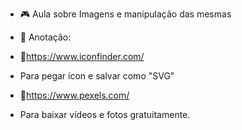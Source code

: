 - 🎮 Aula sobre Imagens e manipulação das mesmas

- 📝 Anotação:
- 🔗https://www.iconfinder.com/ 

- Para pegar ícon e salvar como "SVG"


- 🔗https://www.pexels.com/

- Para baixar vídeos e fotos gratuitamente. 
